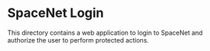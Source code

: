 # SpaceNet Login

This directory contains a web application to login to SpaceNet and authorize the user to perform protected actions.